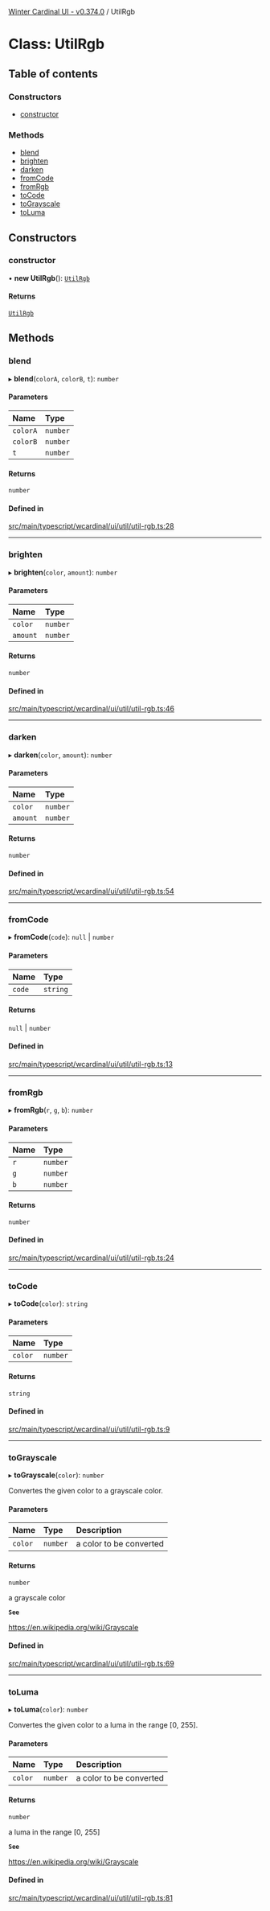 [Winter Cardinal UI - v0.374.0](../index.md) / UtilRgb

# Class: UtilRgb

## Table of contents

### Constructors

- [constructor](UtilRgb.md#constructor)

### Methods

- [blend](UtilRgb.md#blend)
- [brighten](UtilRgb.md#brighten)
- [darken](UtilRgb.md#darken)
- [fromCode](UtilRgb.md#fromcode)
- [fromRgb](UtilRgb.md#fromrgb)
- [toCode](UtilRgb.md#tocode)
- [toGrayscale](UtilRgb.md#tograyscale)
- [toLuma](UtilRgb.md#toluma)

## Constructors

### constructor

• **new UtilRgb**(): [`UtilRgb`](UtilRgb.md)

#### Returns

[`UtilRgb`](UtilRgb.md)

## Methods

### blend

▸ **blend**(`colorA`, `colorB`, `t`): `number`

#### Parameters

| Name | Type |
| :------ | :------ |
| `colorA` | `number` |
| `colorB` | `number` |
| `t` | `number` |

#### Returns

`number`

#### Defined in

[src/main/typescript/wcardinal/ui/util/util-rgb.ts:28](https://github.com/winter-cardinal/winter-cardinal-ui/blob/v0.310.1/src/main/typescript/wcardinal/ui/util/util-rgb.ts#L28)

___

### brighten

▸ **brighten**(`color`, `amount`): `number`

#### Parameters

| Name | Type |
| :------ | :------ |
| `color` | `number` |
| `amount` | `number` |

#### Returns

`number`

#### Defined in

[src/main/typescript/wcardinal/ui/util/util-rgb.ts:46](https://github.com/winter-cardinal/winter-cardinal-ui/blob/v0.310.1/src/main/typescript/wcardinal/ui/util/util-rgb.ts#L46)

___

### darken

▸ **darken**(`color`, `amount`): `number`

#### Parameters

| Name | Type |
| :------ | :------ |
| `color` | `number` |
| `amount` | `number` |

#### Returns

`number`

#### Defined in

[src/main/typescript/wcardinal/ui/util/util-rgb.ts:54](https://github.com/winter-cardinal/winter-cardinal-ui/blob/v0.310.1/src/main/typescript/wcardinal/ui/util/util-rgb.ts#L54)

___

### fromCode

▸ **fromCode**(`code`): ``null`` \| `number`

#### Parameters

| Name | Type |
| :------ | :------ |
| `code` | `string` |

#### Returns

``null`` \| `number`

#### Defined in

[src/main/typescript/wcardinal/ui/util/util-rgb.ts:13](https://github.com/winter-cardinal/winter-cardinal-ui/blob/v0.310.1/src/main/typescript/wcardinal/ui/util/util-rgb.ts#L13)

___

### fromRgb

▸ **fromRgb**(`r`, `g`, `b`): `number`

#### Parameters

| Name | Type |
| :------ | :------ |
| `r` | `number` |
| `g` | `number` |
| `b` | `number` |

#### Returns

`number`

#### Defined in

[src/main/typescript/wcardinal/ui/util/util-rgb.ts:24](https://github.com/winter-cardinal/winter-cardinal-ui/blob/v0.310.1/src/main/typescript/wcardinal/ui/util/util-rgb.ts#L24)

___

### toCode

▸ **toCode**(`color`): `string`

#### Parameters

| Name | Type |
| :------ | :------ |
| `color` | `number` |

#### Returns

`string`

#### Defined in

[src/main/typescript/wcardinal/ui/util/util-rgb.ts:9](https://github.com/winter-cardinal/winter-cardinal-ui/blob/v0.310.1/src/main/typescript/wcardinal/ui/util/util-rgb.ts#L9)

___

### toGrayscale

▸ **toGrayscale**(`color`): `number`

Convertes the given color to a grayscale color.

#### Parameters

| Name | Type | Description |
| :------ | :------ | :------ |
| `color` | `number` | a color to be converted |

#### Returns

`number`

a grayscale color

**`See`**

https://en.wikipedia.org/wiki/Grayscale

#### Defined in

[src/main/typescript/wcardinal/ui/util/util-rgb.ts:69](https://github.com/winter-cardinal/winter-cardinal-ui/blob/v0.310.1/src/main/typescript/wcardinal/ui/util/util-rgb.ts#L69)

___

### toLuma

▸ **toLuma**(`color`): `number`

Convertes the given color to a luma in the range [0, 255].

#### Parameters

| Name | Type | Description |
| :------ | :------ | :------ |
| `color` | `number` | a color to be converted |

#### Returns

`number`

a luma in the range [0, 255]

**`See`**

https://en.wikipedia.org/wiki/Grayscale

#### Defined in

[src/main/typescript/wcardinal/ui/util/util-rgb.ts:81](https://github.com/winter-cardinal/winter-cardinal-ui/blob/v0.310.1/src/main/typescript/wcardinal/ui/util/util-rgb.ts#L81)
